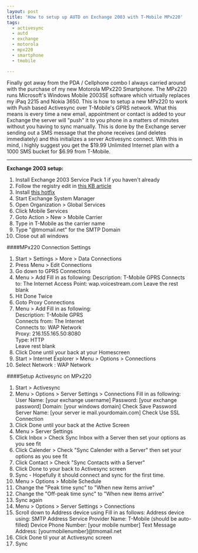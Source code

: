 ```yaml
---
layout: post
title: 'How to setup up AUTD on Exchange 2003 with T-Mobile MPx220'
tags:
  - activesync
  - autd
  - exchange
  - motorola
  - mpx220
  - smartphone
  - tmobile

---
```


Finally got away from the PDA / Cellphone combo I always carried around with the purchase of my new Motorola MPx220 Smartphone. The MPx220 runs Microsoft's Windows Mobile 2003SE software which virtually replaces my iPaq 2215 and Nokia 3650. This is how to setup a new MPx220 to work with Push based Activesync over T-Mobile's GPRS network. What this means is every time a new email, appointment or contact is added to your Exchange the server will "push" it to you phone in a matters of minutes without you having to sync manually. This is done by the Exchange server sending out a SMS message that the phone receives (and deletes immediately) and this initializes a server Activesync connect. With this in mind, i highly suggest you get the $19.99 Unlimited Internet plan with a 1000 SMS bucket for $6.99 from T-Mobile.

-----------------

**Exchange 2003 setup:**

1. Install Exchange 2003 Service Pack 1 if you haven't already
2. Follow the registry edit in <a href="http://support.microsoft.com/?kbid=841995">this KB article </a>
3. Install <a href="http://www.the8thsign.com/download/Exchange2003-KB841995-x86-enu.exe">this hotfix</a>
4. Start Exchange System Manager
5. Open Organization > Global Services
6. Click Mobile Services
7. Goto Action > New > Mobile Carrier
8. Type in T-Mobile as the carrier name
9. Type "@tmomail.net" for the SMTP Domain
10. Close out all windows



####MPx220 Connection Settings

1. Start > Settings > More > Data Connections
2. Press Menu > Edit Connections
3. Go down to GPRS Connections
4. Menu > Add
Fill in as following:
Description: T-Mobile GPRS
Connects to: The Internet
Access Point: wap.voicestream.com
Leave the rest blank
5. Hit Done Twice
6. Goto Proxy Connections
7. Menu > Add
Fill in as following:  
Description: T-Mobile GPRS  
Connects from: The Internet  
Connects to: WAP Network  
Proxy: 216.155.165.50:8080  
Type: HTTP  
Leave rest blank  
8. Click Done until your back at your Homescreen
9. Start > Internet Explorer > Menu > Options > Connections
10. Select Network : WAP Network

####Setup Activesync on MPx220

1. Start > Activesync
2. Menu > Options > Server Settings > Connections
Fill in as following:
User Name: [your exchange username]
Password: [your exchange password]
Domain: [your windows domain]
Check Save Password
Server Name: [your server ie mail.yourdomain.com]
Check Use SSL Connection
3. Click Done until your back at the Active Screen
4. Menu > Server Settings
5. Click Inbox > Check Sync Inbox with a Server then set your options as you see fit
6. Click Calender > Check "Sync Calender with a Server" then set your options as you see fit
7. Click Contact > Check "Sync Contacts with a Server"
8. Click Done to your back to Activesync screen
9. Sync - Hopefully it should connect and sync for the first time.
10. Menu > Options > Mobile Schedule
11. Change the "Peak time sync" to "When new items arrive"
12. Change the "Off-peak time sync" to "When new items arrive"
13. Sync again
14. Menu > Options > Server Settings > Connections
15. Scroll down to Address device using
Fill in as follows:
Address device using: SMTP Address
Service Provider Name: T-Mobile (should be auto-filled)
Device Phone Number: [your mobile number]
Text Message Address: [yourmobilenumber]@tmomail.net
18. Click Done til your at Activesync screen
17. Sync